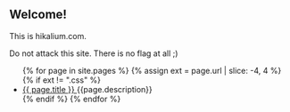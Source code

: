 ## Welcome!

This is hikalium.com.

Do not attack this site. There is no flag at all ;)

<ul>
{% for page in site.pages %}
{% assign ext = page.url | slice: -4, 4 %}
{%   if ext != ".css" %}
<li><a href="{{ page.url | relative_url }}">
{{ page.title }}
</a> {{page.description}}</li>
{% endif %}
{% endfor %}
</ul>
